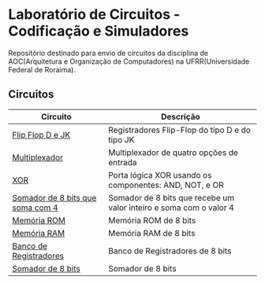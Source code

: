 # Laboratório de Circuitos - Codificação e Simuladores

Repositório destinado para envio de circuitos da disciplina de AOC(Arquitetura e Organização de Computadores) na UFRR(Universidade Federal de Roraima).

## Circuitos

| Circuito                                             | Descrição                                                          |
|------------------------------------------------------|--------------------------------------------------------------------|
| [Flip Flop D e JK](Componente%2001/)                 | Registradores Flip-Flop do tipo D e do tipo JK                     |
| [Multiplexador](Componente%2002/)                    | Multiplexador de quatro opções de entrada                          |
| [XOR](Componente%2003/)                              | Porta lógica XOR usando os componentes: AND, NOT, e OR             |
| [Somador de 8 bits que soma com 4](Componente%2004/) | Somador de 8 bits que recebe um valor inteiro e soma com o valor 4 |
| [Memória ROM](Componente%2005/)                      | Memória ROM de 8 bits                                              |
| [Memória RAM](Componente%2006/)                      | Memória RAM de 8 bits                                              |
| [Banco de Registradores](Componente%2007/)           | Banco de Registradores de 8 bits                                   |
| [Somador de 8 bits](Componente%2008/)                | Somador de 8 bits                                                  |
